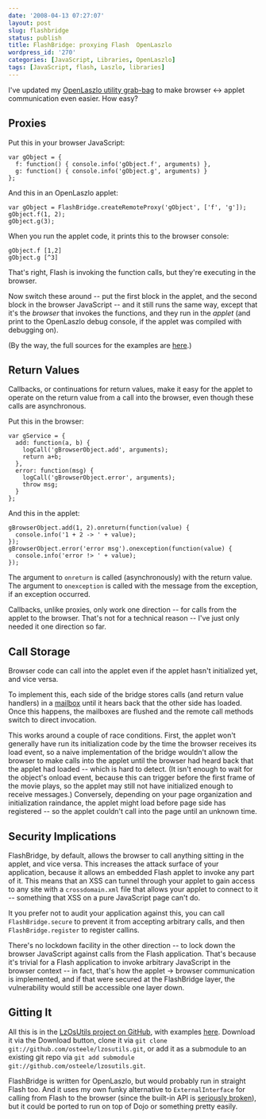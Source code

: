 ```yaml
---
date: '2008-04-13 07:27:07'
layout: post
slug: flashbridge
status: publish
title: FlashBridge: proxying Flash  OpenLaszlo
wordpress_id: '270'
categories: [JavaScript, Libraries, OpenLaszlo]
tags: [JavaScript, flash, Laszlo, libraries]
---
```


I've updated my [OpenLaszlo utility grab-bag](http://github.com/osteele/lzosutils) to make browser <-> applet communication even easier.  How easy?

<!-- more -->

## Proxies

Put this in your browser JavaScript:

    var gObject = {
      f: function() { console.info('gObject.f', arguments) },
      g: function() { console.info('gObject.g', arguments) }
    };

And this in an OpenLaszlo applet:

    var gObject = FlashBridge.createRemoteProxy('gObject', ['f', 'g']);
    gObject.f(1, 2);
    gObject.g(3);

When you run the applet code, it prints this to the browser console:

    gObject.f [1,2]
    gObject.g [^3]

That's right, Flash is invoking the function calls, but they're executing in the browser.

Now switch these around -- put the first block in the applet, and the second block in the browser JavaScript -- and it still runs the same way, except that it's the *browser* that invokes the functions, and they run in the *applet* (and print to the OpenLaszlo debug console, if the applet was compiled with debugging on).

(By the way, the full sources for the examples are [here](http://github.com/osteele/lzosutils/tree/master/test/flashbridge).)

## Return Values

Callbacks, or continuations for return values, make it easy for the applet to operate on the return value from a call into the browser, even though these calls are asynchronous.

Put this in the browser:

    var gService = {
      add: function(a, b) {
        logCall('gBrowserObject.add', arguments);
        return a+b;
      },
      error: function(msg) {
        logCall('gBrowserObject.error', arguments);
        throw msg;
      }
    };

And this in the applet:

    gBrowserObject.add(1, 2).onreturn(function(value) {
      console.info('1 + 2 -> ' + value);
    });
    gBrowserObject.error('error msg').onexception(function(value) {
      console.info('error !> ' + value);
    });

The argument to `onreturn` is called (asynchronously) with the return value.  The argument to `onexception` is called with the message from the exception, if an exception occurred.

Callbacks, unlike proxies, only work one direction -- for calls from the applet to the browser.  That's not for a technical reason -- I've just only needed it one direction so far.

## Call Storage

Browser code can call into the applet even if the applet hasn't initialized yet, and vice versa.

To implement this, each side of the bridge stores calls (and return value handlers) in a [mailbox](http://en.wikipedia.org/wiki/Mailbox_%28computing%29) until it hears back that the other side has loaded.  Once this happens, the mailboxes are flushed and the remote call methods switch to direct invocation.

This works around a couple of race conditions.  First, the applet won't generally have run its initialization code by the time the browser receives its load event, so a naive implementation of the bridge wouldn't allow the browser to make calls into the applet until the browser had heard back that the applet had loaded -- which is hard to detect.  (It isn't enough to wait for the object's onload event, because this can trigger before the first frame of the movie plays, so the applet may still not have initialized enough to receive messages.)  Conversely, depending on your page organization and initialization raindance, the applet might load before page side has registered -- so the applet couldn't call into the page until an unknown time.

## Security Implications

FlashBridge, by default, allows the browser to call anything sitting in the applet, and vice versa.  This increases the attack surface of your application, because it allows an embedded Flash applet to invoke any part of it.  This means that an XSS can tunnel through your applet to gain access to any site with a `crossdomain.xml` file that allows your applet to connect to it -- something that XSS on a pure JavaScript page can't do.

It you prefer not to audit your application against this, you can call `FlashBridge.secure` to prevent it from accepting arbitrary calls, and then `FlashBridge.register` to register callins.

There's no lockdown facility in the other direction -- to lock down the browser JavaScript against calls from the Flash application.  That's because it's trivial for a Flash application to invoke arbitrary JavaScript in the browser context -- in fact, that's how the applet -> browser communication is implemented, and if that were secured at the FlashBridge layer, the vulnerability would still be accessible one layer down.

## Gitting It

All this is in the [LzOsUtils project on GitHub](http://github.com/osteele/lzosutils), with examples [here](http://github.com/osteele/lzosutils/tree/master/test/flashbridge).  Download it via the Download button, clone it via `git clone git://github.com/osteele/lzosutils.git`, or add it as a submodule to an existing git repo via `git add submodule git://github.com/osteele/lzosutils.git`.

FlashBridge is written for OpenLaszlo, but would probably run in straight Flash too. And it uses my own funky alternative to `ExternalInterface` for calling from Flash to the browser (since the built-in API is [seriously broken](http://codinginparadise.org/weblog/2005/12/serious-bug-in-flash-8.html)), but it could be ported to run on top of Dojo or something pretty easily.
